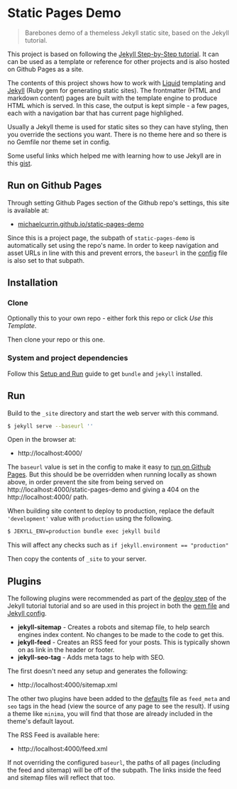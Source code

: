 # Static Pages Demo
> Barebones demo of a themeless Jekyll static site, based on the Jekyll tutorial.

This project is based on following the [Jekyll Step-by-Step tutorial](https://jekyllrb.com/docs/step-by-step/01-setup/). It can can be used as a template or reference for other projects and is also hosted on Github Pages as a site.

The contents of this project shows how to work with [Liquid](https://shopify.github.io/liquid/) templating and [Jekyll](https://jekyllrb.com/) (Ruby gem for generating static sites). The frontmatter (HTML and markdown content) pages are built with the template engine to produce HTML which is served. In this case, the output is kept simple - a few pages, each with a navigation bar that has current page highlighed.

Usually a Jekyll theme is used for static sites so they can have styling, then you override the sections you want. There is no theme here and so there is no Gemfile nor theme set in config.

Some useful links which helped me with learning how to use Jekyll are in this [gist](https://gist.github.com/MichaelCurrin/dfd14bfa74938e40f251bc00445a1627).


## Run on Github Pages

Through setting Github Pages section of the Github repo's settings, this site is available at:

- [michaelcurrin.github.io/static-pages-demo](https://michaelcurrin.github.io/static-pages-demo)

Since this is a project page, the subpath of `static-pages-demo` is automatically set using the repo's name. In order to keep navigation and asset URLs in line with this and prevent errors, the `baseurl` in the [config](_config.yml) file is also set to that subpath.


## Installation

### Clone

Optionally this to your own repo - either fork this repo or click _Use this Template_.

Then clone your repo or this one.

### System and project dependencies

Follow this [Setup and Run](https://github.com/MichaelCurrin/static-sites-generator-resources/blob/master/Jekyll/setup_and_run.md) guide to get `bundle` and `jekyll` installed.


## Run

Build to the `_site` directory and start the web server with this command.

```bash
$ jekyll serve --baseurl ''
```

Open in the browser at:

- http://localhost:4000/


The `baseurl` value is set in the config to make it easy to [run on Github Pages](#run-on-github-pages). But this should be be overridden when running locally as shown above, in order prevent the site from being served on http://localhost:4000/static-pages-demo and giving a 404 on the http://localhost:4000/ path.


When building site content to deploy to production, replace the default `'development'` value with `production` using the following.

```bash
$ JEKYLL_ENV=production bundle exec jekyll build
```

This will affect any checks such as `if jekyll.environment == "production"`

Then copy the contents of `_site` to your server.


## Plugins

The following plugins were recommended as part of the [deploy step](https://jekyllrb.com/docs/step-by-step/10-deployment/) of the Jekyll tutorial tutorial and so are used in this project in both the [gem file](/Gemfile) and [Jekyll config](/_config.yml).

- **jekyll-sitemap** - Creates a robots and sitemap file, to help search engines index content. No changes to be made to the code to get this.
- **jekyll-feed** - Creates an RSS feed for your posts. This is typically shown on as link  in the header or footer.
- **jekyll-seo-tag** - Adds meta tags to help with SEO.

The first doesn't need any setup and generates the following:

- http://localhost:4000/sitemap.xml

The other two plugins have been added to the [defaults](_layouts/default.html) file as `feed_meta` and `seo` tags in the head (view the source of any page to see the result). If using a theme like `minima`, you will find that those are already included in the theme's default layout.

The RSS Feed is available here:

- http://localhost:4000/feed.xml

If not overriding the configured `baseurl`, the paths of all pages (including the feed and sitemap) will be off of the subpath. The links inside the feed and sitemap files will reflect that too.
